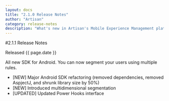 ```yaml
---
layout: docs
title: "2.1.0 Release Notes"
author: "Artisan"
category: release-notes
description: "What's new in Artisan's Mobile Experience Management platform."
---
```

#2.1.1 Release Notes

Released {{ page.date }}

All new SDK for Android. You can now segment your users using multiple rules.

* [NEW] Major Android SDK refactoring (removed dependencies, removed AspjectJ, and shrunk library size by 50%)
* [NEW] Introduced multidimensional segmentation
* [UPDATED] Updated Power Hooks interface